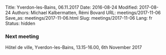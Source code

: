 Title: Yverdon-les-Bains, 06.11.2017
Date: 2016-08-24
Modified: 2017-08-24
Authors: Michael Kalbermatten, Rémi Bovard
URL: meetings/2017-11-06
Save_as: meetings/2017-11-06.html
Slug: meetings/2017-11-06
Lang: fr
Status: hidden

### Next meeting

Hôtel de ville, Yverdon-les-Bains, 13.15-16.00, 6th November 2017
